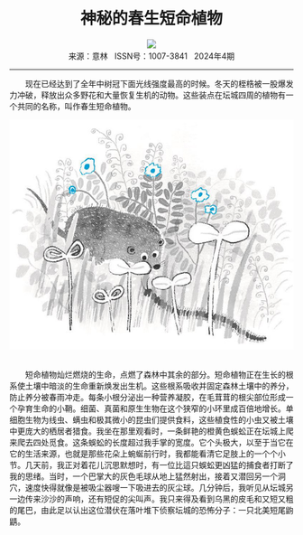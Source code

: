 # <center>神秘的春生短命植物</center> 

<div align=center><img src="https://raw.githubusercontent.com/leaguecn/magazines/main/img_authors/%d7%f7%d5%df%a3%ba%a3%db%c3%c0%a3%dd%b4%f7%ce%ac%a1%a4%c7%c7%d6%ce%a1%a4%b9%fe%cb%b9%bf%ad%b6%fb.jpg"></div> 

<center>来源：意林   ISSN号：1007-3841   2024年4期</center> 


* * *


　　现在已经达到了全年中树冠下面光线强度最高的时候。冬天的桎梏被一股爆发力冲破，释放出众多野花和大量恢复生机的动物。这些装点在坛城四周的植物有一个共同的名称，叫作春生短命植物。

![](https://raw.githubusercontent.com/leaguecn/magazines/main/img/yili20240456-1-l.jpg)

  
<br>　　短命植物灿烂燃烧的生命，点燃了森林中其余的部分。短命植物正在生长的根系使土壤中暗淡的生命重新焕发出生机。这些根系吸收并固定森林土壤中的养分，防止养分被春雨冲走。每条小根分泌出一种营养凝胶，在毛茸茸的根尖部位形成一个孕育生命的小鞘。细菌、真菌和原生生物在这个狭窄的小环里成百倍地增长。单细胞生物为线虫、螨虫和极其微小的昆虫们提供食料，这些植食性的小虫又被土壤中更庞大的栖居者猎食。我坐在那里观看时，一条鲜艳的橙黄色蜈蚣正在坛城上爬来爬去四处觅食。这条蜈蚣的长度超过我手掌的宽度。它个头极大，以至于当它在它的生活来源，也就是那些花朵上蜿蜒前行时，我都能看清它足肢上的一个个小节。几天前，我正对着花儿沉思默想时，有一位比這只蜈蚣更凶猛的捕食者打断了我的思绪。当时，一个巴掌大的灰色毛球从地上猛然射出，接着又潜回另一个洞穴，速度快得就像是被吸尘器嗖一下吸进去的灰尘球。几分钟后，我听见从坛城另一边传来沙沙的声响，还有短促的尖叫声。我只来得及看到乌黑的皮毛和又短又粗的尾巴，由此足以认出这位潜伏在落叶堆下侦察坛城的恐怖分子：一只北美短尾鼩鼱。